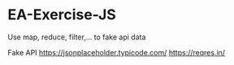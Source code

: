 # EA-Exercise-JS

Use map, reduce, filter,... to fake api data

Fake API 
https://jsonplaceholder.typicode.com/
https://reqres.in/